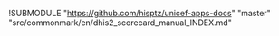 !SUBMODULE "https://github.com/hisptz/unicef-apps-docs" "master" "src/commonmark/en/dhis2_scorecard_manual_INDEX.md"
